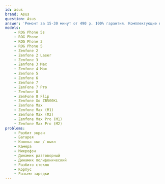 ```yaml
---
id: asus
brand: Asus
question: Asus
answer: 'Ремонт за 15-30 минут от 490 р. 100% гарантия. Комплектующие класса "Original"'
models:
    - ROG Phone 5s
    - ROG Phone
    - ROG Phone 3
    - ROG Phone 5
    - Zenfone 2
    - Zenfone 2 Laser
    - Zenfone 3
    - Zenfone 3 Max
    - Zenfone 4 Max
    - Zenfone 5
    - Zenfone 6
    - Zenfone 7
    - ZenFone 7 Pro
    - Zenfone 8
    - ZenFone 8 Flip
    - Zenfone Go ZB500KL
    - Zenfone Max
    - Zenfone Max (M1)
    - Zenfone Max (M2)
    - Zenfone Max Pro (M1)
    - Zenfone Max Pro (M2)
problems:
    - Разбит экран
    - Батарея
    - Кнопка вкл / выкл
    - Камера
    - Микрофон
    - Динамик разговорный
    - Динамик полифонический
    - Разбито стекло
    - Корпус
    - Разъем зарядки
---
```


